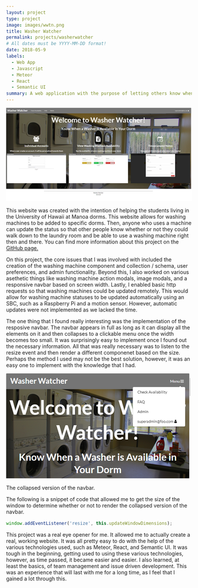 ```yaml
---
layout: project
type: project
image: images/wwtn.png
title: Washer Watcher
permalink: projects/washerwatcher
# All dates must be YYYY-MM-DD format!
date: 2018-05-9
labels:
  - Web App
  - Javascript
  - Meteor
  - React
  - Semantic UI
summary: A web application with the purpose of letting others know when washing machines were available for use.
---
```


<img class="ui image" src="../images/wwlanding.png">

This website was created with the intention of helping the students living in the University of Hawaii at Manoa dorms. This website allows for washing machines to be added to specific dorms. Then, anyone who uses a machine can update the status so that other people know whether or not they could walk down to the laundry room and be able to use a washing machine right then and there. You can find more information about this project on the <a href="https://washerwatcher.github.io/">GitHub page.</a>

On this project, the core issues that I was involved with included the creation of the washing machine component and collection / schema, user preferences, and admin functionality. Beyond this, I also worked on various asethetic things like washing machine action modals, image modals, and a responsive navbar based on screen width. Lastly, I enabled basic http requests so that washing machines could be updated remotely. This would allow for washing machine statuses to be updated automatically using an SBC, such as a Raspberry Pi and a motion sensor. However, automatic updates were not implemented as we lacked the time.

The one thing that I found really interesting was the implementation of the resposive navbar. The navbar appears in full as long as it can display all the elements on it and then collapses to a clickable menu once the width becomes too small. It was surprisingly easy to implement once I found out the necessary information. All that was really necessary was to listen to the resize event and then render a different componenet based on the size. Perhaps the method I used may not be the best solution, however, it was an easy one to implement with the knowledge that I had.

<img class="ui image" src="../images/wwnavbar.png">
<p>
  The collapsed version of the navbar.
</p>

The following is a snippet of code that allowed me to get the size of the window to determine whether or not to render the collapsed version of the navbar.

```Javascript
window.addEventListener('resize', this.updateWindowDimensions);
```

This project was a real eye opener for me. It allowed me to actually create a real, working website. It was all pretty easy to do with the help of the various technologies used, such as Meteor, React, and Semantic UI. It was tough in the beginning, getting used to using these various technologies, however, as time passed, it became easier and easier. I also learned, at least the basics, of team management and issue driven development. This was an experience that will last with me for a long time, as I feel that I gained a lot through this.
